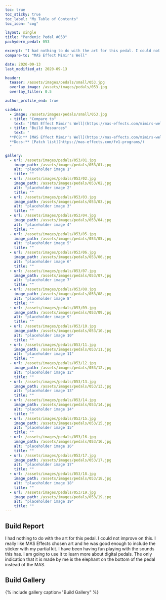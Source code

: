 ```yaml
---
toc: true
toc_sticky: true
toc_label: "My Table of Contents"
toc_icon: "cog"

layout: single
title: "Pandemic Pedal #053"
pachyderm_pedal: 053

excerpt: "I had nothing to do with the art for this pedal. I could not improve on this. I really like MAS Effects chosen art and he was good enough to include the sticker with my partial kit. I have been having fun playing with the sounds this has. I am going to use it to learn more about digital pedals. The only indication that it is made by me is the elephant on the bottom of the pedal instead of the MAS."
compare-to: "MAS Effect Mimir's Well"

date: 2020-09-13
last_modified_at: 2020-09-13

header:
  teaser: /assets/images/pedals/small/053.jpg
  overlay_image: /assets/images/pedals/053.jpg
  overlay_filter: 0.5

author_profile_end: true

sidebar:
  - image: /assets/images/pedals/small/053.jpg
  - title: "Compare to"
    text: "[MAS Effect Mimir's Well](https://mas-effects.com/mimirs-well/)"
  - title: "Build Resources"
    text: "
  **PCB:** [MAS Effect Mimir's Well](https://mas-effects.com/mimirs-well/)<br>
  **Docs:** [Patch list](https://mas-effects.com/fv1-programs/)
  "

gallery:
  - url: /assets/images/pedals/053/01.jpg
    image_path: /assets/images/pedals/053/01.jpg
    alt: "placeholder image 1"
    title: ""
  - url: /assets/images/pedals/053/02.jpg
    image_path: /assets/images/pedals/053/02.jpg
    alt: "placeholder image 2"
    title: ""
  - url: /assets/images/pedals/053/03.jpg
    image_path: /assets/images/pedals/053/03.jpg
    alt: "placeholder image 3"
    title: ""
  - url: /assets/images/pedals/053/04.jpg
    image_path: /assets/images/pedals/053/04.jpg
    alt: "placeholder image 4"
    title: ""
  - url: /assets/images/pedals/053/05.jpg
    image_path: /assets/images/pedals/053/05.jpg
    alt: "placeholder image 5"
    title: ""
  - url: /assets/images/pedals/053/06.jpg
    image_path: /assets/images/pedals/053/06.jpg
    alt: "placeholder image 6"
    title: ""
  - url: /assets/images/pedals/053/07.jpg
    image_path: /assets/images/pedals/053/07.jpg
    alt: "placeholder image 7"
    title: ""
  - url: /assets/images/pedals/053/08.jpg
    image_path: /assets/images/pedals/053/08.jpg
    alt: "placeholder image 8"
    title: ""
  - url: /assets/images/pedals/053/09.jpg
    image_path: /assets/images/pedals/053/09.jpg
    alt: "placeholder image 9"
    title: ""
  - url: /assets/images/pedals/053/10.jpg
    image_path: /assets/images/pedals/053/10.jpg
    alt: "placeholder image 10"
    title: ""
  - url: /assets/images/pedals/053/11.jpg
    image_path: /assets/images/pedals/053/11.jpg
    alt: "placeholder image 11"
    title: ""
  - url: /assets/images/pedals/053/12.jpg
    image_path: /assets/images/pedals/053/12.jpg
    alt: "placeholder image 12"
    title: ""
  - url: /assets/images/pedals/053/13.jpg
    image_path: /assets/images/pedals/053/13.jpg
    alt: "placeholder image 13"
    title: ""
  - url: /assets/images/pedals/053/14.jpg
    image_path: /assets/images/pedals/053/14.jpg
    alt: "placeholder image 14"
    title: ""
  - url: /assets/images/pedals/053/15.jpg
    image_path: /assets/images/pedals/053/15.jpg
    alt: "placeholder image 15"
    title: ""
  - url: /assets/images/pedals/053/16.jpg
    image_path: /assets/images/pedals/053/16.jpg
    alt: "placeholder image 16"
    title: ""
  - url: /assets/images/pedals/053/17.jpg
    image_path: /assets/images/pedals/053/17.jpg
    alt: "placeholder image 17"
    title: ""
  - url: /assets/images/pedals/053/18.jpg
    image_path: /assets/images/pedals/053/18.jpg
    alt: "placeholder image 18"
    title: ""
  - url: /assets/images/pedals/053/19.jpg
    image_path: /assets/images/pedals/053/19.jpg
    alt: "placeholder image 19"
    title: ""
---
```


## Build Report

I had nothing to do with the art for this pedal. I could not improve on this. I really like MAS Effects chosen art and he was good enough to include the sticker with my partial kit. I have been having fun playing with the sounds this has. I am going to use it to learn more about digital pedals. The only indication that it is made by me is the elephant on the bottom of the pedal instead of the MAS.

## Build Gallery

{% include gallery caption="Build Gallery" %}